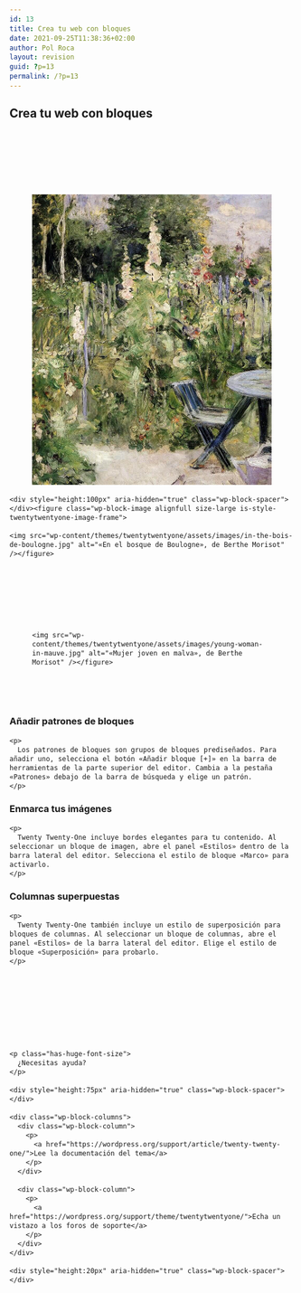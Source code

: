 ```yaml
---
id: 13
title: Crea tu web con bloques
date: 2021-09-25T11:38:36+02:00
author: Pol Roca
layout: revision
guid: ?p=13
permalink: /?p=13
---
```

<h2 class="alignwide has-text-align-wide has-gigantic-font-size" style="line-height:1.1">
  Crea tu web con bloques
</h2>

<div style="height:100px" aria-hidden="true" class="wp-block-spacer">
</div>

<div class="wp-block-columns alignwide are-vertically-aligned-center is-style-twentytwentyone-columns-overlap">
  <div class="wp-block-column is-vertically-aligned-center">
    <figure class="wp-block-image alignfull size-large"><img src="wp-content/themes/twentytwentyone/assets/images/roses-tremieres-hollyhocks-1884.jpg" alt="«Malvarrosas», de Berthe Morisot" /></figure> 
    
    <div style="height:100px" aria-hidden="true" class="wp-block-spacer">
    </div><figure class="wp-block-image alignfull size-large is-style-twentytwentyone-image-frame">
    
    <img src="wp-content/themes/twentytwentyone/assets/images/in-the-bois-de-boulogne.jpg" alt="«En el bosque de Boulogne», de Berthe Morisot" /></figure>
  </div>
  
  <div class="wp-block-column is-vertically-aligned-center">
    <div style="height:100px" aria-hidden="true" class="wp-block-spacer">
    </div><figure class="wp-block-image size-large alignfull size-full is-style-twentytwentyone-border">
    
    <img src="wp-content/themes/twentytwentyone/assets/images/young-woman-in-mauve.jpg" alt="«Mujer joven en malva», de Berthe Morisot" /></figure>
  </div>
</div>

<div style="height:50px" aria-hidden="true" class="wp-block-spacer">
</div>

<div class="wp-block-columns alignwide are-vertically-aligned-top">
  <div class="wp-block-column is-vertically-aligned-top">
    <h3>
      Añadir patrones de bloques
    </h3>
    
    <p>
      Los patrones de bloques son grupos de bloques prediseñados. Para añadir uno, selecciona el botón «Añadir bloque [+]» en la barra de herramientas de la parte superior del editor. Cambia a la pestaña «Patrones» debajo de la barra de búsqueda y elige un patrón.
    </p>
  </div>
  
  <div class="wp-block-column is-vertically-aligned-top">
    <h3>
      Enmarca tus imágenes
    </h3>
    
    <p>
      Twenty Twenty-One incluye bordes elegantes para tu contenido. Al seleccionar un bloque de imagen, abre el panel «Estilos» dentro de la barra lateral del editor. Selecciona el estilo de bloque «Marco» para activarlo.
    </p>
  </div>
  
  <div class="wp-block-column is-vertically-aligned-top">
    <h3>
      Columnas superpuestas
    </h3>
    
    <p>
      Twenty Twenty-One también incluye un estilo de superposición para bloques de columnas. Al seleccionar un bloque de columnas, abre el panel «Estilos» de la barra lateral del editor. Elige el estilo de bloque «Superposición» para probarlo.
    </p>
  </div>
</div>

<div style="height:100px" aria-hidden="true" class="wp-block-spacer">
</div>

<div class="wp-block-cover alignwide has-green-background-color has-background-dim is-style-twentytwentyone-border">
  <div class="wp-block-cover__inner-container">
    <div style="height:20px" aria-hidden="true" class="wp-block-spacer">
    </div>
    
    <p class="has-huge-font-size">
      ¿Necesitas ayuda?
    </p>
    
    <div style="height:75px" aria-hidden="true" class="wp-block-spacer">
    </div>
    
    <div class="wp-block-columns">
      <div class="wp-block-column">
        <p>
          <a href="https://wordpress.org/support/article/twenty-twenty-one/">Lee la documentación del tema</a>
        </p>
      </div>
      
      <div class="wp-block-column">
        <p>
          <a href="https://wordpress.org/support/theme/twentytwentyone/">Echa un vistazo a los foros de soporte</a>
        </p>
      </div>
    </div>
    
    <div style="height:20px" aria-hidden="true" class="wp-block-spacer">
    </div>
  </div>
</div>